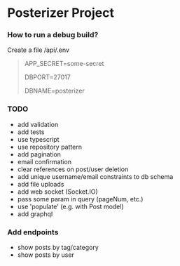 # Posterizer Project

### How to run a debug build?
Create a file /api/.env
> APP_SECRET=some-secret
>
> DBPORT=27017
>
> DBNAME=posterizer
>


### TODO
- add validation
- add tests
- use typescript
- use repository pattern
- add pagination
- email confirmation 
- clear references on post/user deletion
- add unique username/email constraints to db schema
- add file uploads
- add web socket (Socket.IO)
- pass some param in query (pageNum, etc.)
- use 'populate' (e.g. with Post model)
- add graphql


### Add endpoints
- show posts by tag/category
- show posts by user

